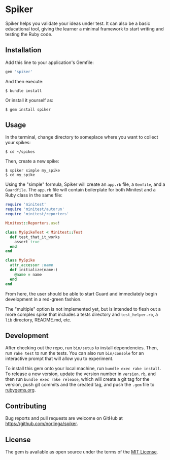 # Spiker

Spiker helps you validate your ideas under test.  It can also be a basic educational tool, giving the learner a minimal framework to start writing and testing the Ruby code.

## Installation

Add this line to your application's Gemfile:

```ruby
gem 'spiker'
```

And then execute:

    $ bundle install

Or install it yourself as:

    $ gem install spiker

## Usage

In the terminal, change directory to someplace where you want to collect your spikes:

    $ cd ~/spikes

Then, create a new spike:

    $ spiker simple my_spike
    $ cd my_spike

Using the "simple" formula, Spiker will create an `app.rb` file, a `Gemfile`, and a `Guardfile`.  The `app.rb` file will contain boilerplate for both Minitest and a Ruby class in the same file:  

```ruby
require 'minitest'
require 'minitest/autorun'
require 'minitest/reporters'

Minitest::Reporters.use!

class MySpikeTest < Minitest::Test
  def test_that_it_works
    assert true
  end
end

class MySpike
  attr_accessor :name
  def initialize(name:)
    @name = name
  end
end
```

From here, the user should be able to start Guard and immediately begin development in a red-green fashion.

The "multiple" option is not implemented yet, but is intended to flesh out a more complex spike that includes a tests directory and `test_helper.rb`, a `lib` directory, README.md, etc.

## Development

After checking out the repo, run `bin/setup` to install dependencies. Then, run `rake test` to run the tests. You can also run `bin/console` for an interactive prompt that will allow you to experiment.

To install this gem onto your local machine, run `bundle exec rake install`. To release a new version, update the version number in `version.rb`, and then run `bundle exec rake release`, which will create a git tag for the version, push git commits and the created tag, and push the `.gem` file to [rubygems.org](https://rubygems.org).

## Contributing

Bug reports and pull requests are welcome on GitHub at https://github.com/norlinga/spiker.

## License

The gem is available as open source under the terms of the [MIT License](https://opensource.org/licenses/MIT).

